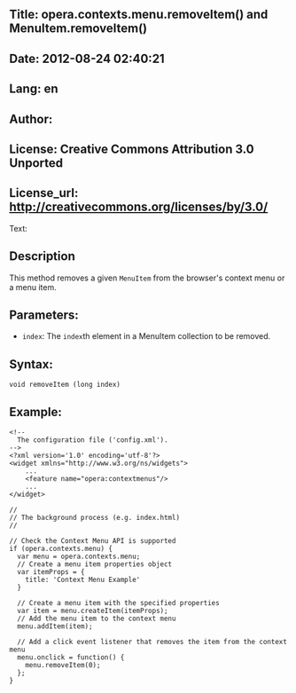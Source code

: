 Title: opera.contexts.menu.removeItem() and MenuItem.removeItem()
----
Date: 2012-08-24 02:40:21
----
Lang: en
----
Author: 
----
License: Creative Commons Attribution 3.0 Unported
----
License_url: http://creativecommons.org/licenses/by/3.0/
----
Text:

<h2>Description</h2>

<p>This method removes a given <code>MenuItem</code> from the browser&#39;s context menu or a menu item.</p>

<h2>Parameters:</h2>

<ul>
    <li><code>index</code>: The <code>index</code>th element in a MenuItem collection to be removed.</li>
</ul>

<h2>Syntax:</h2>

<p><code>void removeItem (long index)</code></p>

<h2>Example:</h2>

<pre><code>&lt;!-- 
  The configuration file (&#39;config.xml&#39;).
--&gt;
&lt;?xml version=&#39;1.0&#39; encoding=&#39;utf-8&#39;?&gt;
&lt;widget xmlns=&quot;http://www.w3.org/ns/widgets&quot;&gt;
    ...
    &lt;feature name=&quot;opera:contextmenus&quot;/&gt;
    ...
&lt;/widget&gt;</code></pre>    

<pre><code>//
// The background process (e.g. index.html)
//

// Check the Context Menu API is supported
if (opera.contexts.menu) {
  var menu = opera.contexts.menu;
  // Create a menu item properties object
  var itemProps = {
    title: &#39;Context Menu Example&#39;
  }

  // Create a menu item with the specified properties
  var item = menu.createItem(itemProps);
  // Add the menu item to the context menu
  menu.addItem(item);
  
  // Add a click event listener that removes the item from the context menu
  menu.onclick = function() {
    menu.removeItem(0);
  };  
}</code></pre>
